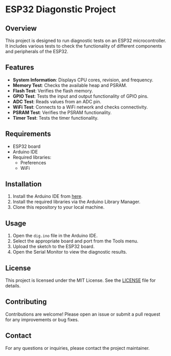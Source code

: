 # ESP32 Diagonstic Project
## Overview

This project is designed to run diagnostic tests on an ESP32 microcontroller. It includes various tests to check the functionality of different components and peripherals of the ESP32.

## Features

- **System Information**: Displays CPU cores, revision, and frequency.
- **Memory Test**: Checks the available heap and PSRAM.
- **Flash Test**: Verifies the flash memory.
- **GPIO Test**: Tests the input and output functionality of GPIO pins.
- **ADC Test**: Reads values from an ADC pin.
- **WiFi Test**: Connects to a WiFi network and checks connectivity.
- **PSRAM Test**: Verifies the PSRAM functionality.
- **Timer Test**: Tests the timer functionality.

## Requirements

- ESP32 board
- Arduino IDE
- Required libraries:
    - Preferences
    - WiFi

## Installation

1. Install the Arduino IDE from [here](https://www.arduino.cc/en/software).
2. Install the required libraries via the Arduino Library Manager.
3. Clone this repository to your local machine.

## Usage

1. Open the `dig.ino` file in the Arduino IDE.
2. Select the appropriate board and port from the Tools menu.
3. Upload the sketch to the ESP32 board.
4. Open the Serial Monitor to view the diagnostic results.

## License

This project is licensed under the MIT License. See the [LICENSE](LICENSE) file for details.

## Contributing

Contributions are welcome! Please open an issue or submit a pull request for any improvements or bug fixes.

## Contact

For any questions or inquiries, please contact the project maintainer.
